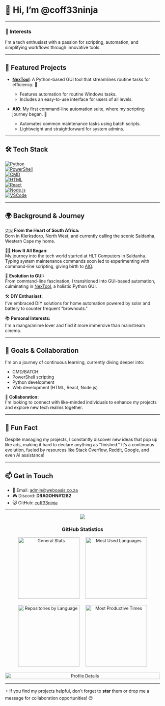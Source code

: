 # 👋 Hi, I’m @coff33ninja  

---

### **👀 Interests**  
I'm a tech enthusiast with a passion for scripting, automation, and simplifying workflows through innovative tools.  

---

## 🌟 **Featured Projects**  
- [**NexTool**](https://github.com/coff33ninja/NexTool-Windows-Suite): A Python-based GUI tool that streamlines routine tasks for efficiency. 🚀  
  - Features automation for routine Windows tasks.  
  - Includes an easy-to-use interface for users of all levels.  

- [**AIO**](https://github.com/coff33ninja/AIO): My first command-line automation suite, where my scripting journey began. 🌱  
  - Automates common maintenance tasks using batch scripts.  
  - Lightweight and straightforward for system admins.  

---

## 🛠 **Tech Stack**  

[![Python](https://img.shields.io/badge/Python-3776AB?style=for-the-badge&logo=python&logoColor=white)](https://www.python.org/)  
[![PowerShell](https://img.shields.io/badge/PowerShell-5391FE?style=for-the-badge&logo=powershell&logoColor=white)](https://learn.microsoft.com/en-us/powershell/)  
[![CMD](https://img.shields.io/badge/Batch%20Scripting-4B0082?style=for-the-badge&logo=windows-terminal&logoColor=white)](https://learn.microsoft.com/en-us/windows-server/administration/windows-commands/windows-commands)  
[![HTML](https://img.shields.io/badge/HTML5-E34F26?style=for-the-badge&logo=html5&logoColor=white)](https://developer.mozilla.org/en-US/docs/Web/HTML)  
[![React](https://img.shields.io/badge/React-61DAFB?style=for-the-badge&logo=react&logoColor=black)](https://react.dev/)  
[![Node.js](https://img.shields.io/badge/Node.js-339933?style=for-the-badge&logo=node.js&logoColor=white)](https://nodejs.org/)  
[![VSCode](https://img.shields.io/badge/VS%20Code-007ACC?style=for-the-badge&logo=visual-studio-code&logoColor=white)](https://code.visualstudio.com/)  

---

## 🌍 **Background & Journey**  

🇿🇦 **From the Heart of South Africa:**  
Born in Klerksdorp, North West, and currently calling the scenic Saldanha, Western Cape my home.  

👨‍💻 **How It All Began:**  
My journey into the tech world started at HLT Computers in Saldanha. Typing system maintenance commands soon led to experimenting with command-line scripting, giving birth to [AIO](https://github.com/coff33ninja/AIO).  

🐍 **Evolution to GUI:**  
From command-line fascination, I transitioned into GUI-based automation, culminating in [NexTool](https://github.com/coff33ninja/NexTool-Windows-Suite), a holistic Python GUI.  

🛠 **DIY Enthusiast:**  
I’ve embraced DIY solutions for home automation powered by solar and battery to counter frequent "brownouts."  

📚 **Personal Interests:**  
I'm a manga/anime lover and find it more immersive than mainstream cinema.  

---

## 🎯 **Goals & Collaboration**  
I'm on a journey of continuous learning, currently diving deeper into:  
- CMD/BATCH  
- PowerShell scripting  
- Python development  
- Web development (HTML, React, Node.js)  

💞️ **Collaboration:**  
I'm looking to connect with like-minded individuals to enhance my projects and explore new tech realms together.  

---

## 🎉 **Fun Fact**  
Despite managing my projects, I constantly discover new ideas that pop up like ads, making it hard to declare anything as "finished." It’s a continuous evolution, fueled by resources like Stack Overflow, Reddit, Google, and even AI assistance!  

---

## 📫 **Get in Touch**  

- 💌 Email: [admin@weboasis.co.za](mailto:admin@weboasis.co.za)  
- 🎮 Discord: **DRAGOHN#1282**  
- 🐱 GitHub: [coff33ninja](https://github.com/coff33ninja)  

---

<div align="center">  
<img src="https://user-images.githubusercontent.com/73097560/115834477-dbab4500-a447-11eb-908a-139a6edaec5c.gif">  
<h3 align="center">GitHub Statistics</h3>  

<div style="display: flex; flex-wrap: wrap; justify-content: center; gap: 20px;">  
<img src="http://github-profile-summary-cards.vercel.app/api/cards/stats?username=coff33ninja&theme=2077" height="200em" alt="General Stats"/>  
<img src="http://github-profile-summary-cards.vercel.app/api/cards/most-commit-language?username=coff33ninja&theme=2077" height="200em" alt="Most Used Languages"/>  
<img src="http://github-profile-summary-cards.vercel.app/api/cards/repos-per-language?username=coff33ninja&theme=2077" height="200em" alt="Repositories by Language"/>  
<img src="http://github-profile-summary-cards.vercel.app/api/cards/productive-time?username=coff33ninja&theme=2077" height="200em" alt="Most Productive Times"/>  
<img src="http://github-profile-summary-cards.vercel.app/api/cards/profile-details?username=coff33ninja&theme=2077" width="100%" alt="Profile Details"/>  
</div>  
</div>  

---

⭐ If you find my projects helpful, don't forget to **star** them or drop me a message for collaboration opportunities! 😊  

